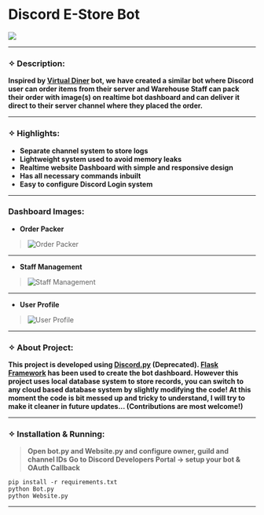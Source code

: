 # Discord E-Store Bot

![](https://i.imgur.com/iAe3m76.png)

-------------------------------------------------

### ✧ Description:

**Inspired by [Virtual Diner](https://virtualdinerbot.com) bot, we have created a similar bot where Discord user can order items from their server and Warehouse Staff can pack their order with image(s) on realtime bot dashboard and can deliver it direct to their server channel where they placed the order.**

-------------------------------------------------

### ✧ Highlights:
* **Separate channel system to store logs**
* **Lightweight system used to avoid memory leaks**
* **Realtime website Dashboard with simple and responsive design**
* **Has all necessary commands inbuilt**
* **Easy to configure Discord Login system**

-------------------------------------------------

### Dashboard Images:
- **Order Packer**

> ![Order Packer](https://i.imgur.com/tGkJUoj.png "Order Packer")

------------
- **Staff Management**

> ![Staff Management](https://i.imgur.com/m6NYfaJ.png "Staff Management")

------------
- **User Profile**

> ![User Profile](https://i.imgur.com/hbfDHts.png "User Profile")

-------------------------------------------------

### ✧ About Project:

**This project is developed using [Discord.py](https://github.com/Rapptz/discord.py) (Deprecated). [Flask Framework](https://flask.palletsprojects.com/en/2.0.x/) has been used to create the bot dashboard. However this project uses local database system to store records, you can switch to any cloud based database system by slightly modifying the code! At this moment the code is bit messed up and tricky to understand, I will try to make it cleaner in future updates... (Contributions are most welcome!)**

-------------------------------------------------

### ✧ Installation & Running:

> **Open bot.py and Website.py and configure owner, guild and channel IDs**
> **Go to Discord Developers Portal -> setup your bot & OAuth Callback**

```
pip install -r requirements.txt
python Bot.py
python Website.py
```
-------------------------------------------------
